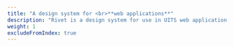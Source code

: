 ```yaml
---
title: "A design system for <br>**web applications**"
description: "Rivet is a design system for use in UITS web application development. Take a little time to read about what kinds of projects Rivet should be used on and then bowse the getting started guide."
weight: 1
excludeFromIndex: true
---
```

